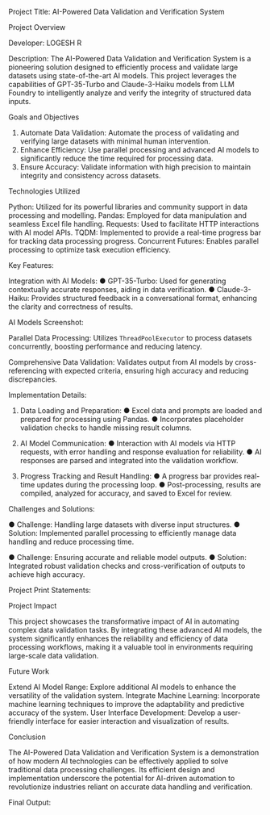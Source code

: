 Project Title: AI-Powered Data Validation and Verification System

Project Overview

Developer: LOGESH R

Description: The AI-Powered Data Validation and Verification System is a pioneering solution designed to efficiently process and validate large datasets using state-of-the-art AI models. This project leverages the capabilities of GPT-35-Turbo and Claude-3-Haiku models from LLM Foundry to intelligently analyze and verify the integrity of structured data inputs.

Goals and Objectives

1.	Automate Data Validation: Automate the process of validating and verifying large datasets with minimal human intervention.
2.	Enhance Efficiency: Use parallel processing and advanced AI models to significantly reduce the time required for processing data.
3.	Ensure Accuracy: Validate information with high precision to maintain integrity and consistency across datasets.

Technologies Utilized

Python: Utilized for its powerful libraries and community support in data processing and modelling.
Pandas: Employed for data manipulation and seamless Excel file handling.
Requests: Used to facilitate HTTP interactions with AI model APIs.
TQDM: Implemented to provide a real-time progress bar for tracking data processing progress.
Concurrent Futures: Enables parallel processing to optimize task execution efficiency.

 Key Features:

Integration with AI Models:
●	GPT-35-Turbo: Used for generating contextually accurate responses, aiding in data verification.
●	Claude-3-Haiku: Provides structured feedback in a conversational format, enhancing the clarity and correctness of results.

AI Models Screenshot:
 

Parallel Data Processing:
Utilizes `ThreadPoolExecutor` to process datasets concurrently, boosting performance and reducing latency.

Comprehensive Data Validation:
Validates output from AI models by cross-referencing with expected criteria, ensuring high accuracy and reducing discrepancies.





 Implementation Details:

1. Data Loading and Preparation:
●	Excel data and prompts are loaded and prepared for processing using Pandas.
●	Incorporates placeholder validation checks to handle missing result columns.

2. AI Model Communication:
●	Interaction with AI models via HTTP requests, with error handling and response evaluation for reliability.
●	AI responses are parsed and integrated into the validation workflow.



3. Progress Tracking and Result Handling:
●	A progress bar provides real-time updates during the processing loop.
●	Post-processing, results are compiled, analyzed for accuracy, and saved to Excel for review.

 Challenges and Solutions:

●	Challenge: Handling large datasets with diverse input structures.
●	Solution: Implemented parallel processing to efficiently manage data handling and reduce processing time.
  
●	Challenge: Ensuring accurate and reliable model outputs.
●	Solution: Integrated robust validation checks and cross-verification of outputs to achieve high accuracy.

Project Print Statements:

 

Project Impact

This project showcases the transformative impact of AI in automating complex data validation tasks. By integrating these advanced AI models, the system significantly enhances the reliability and efficiency of data processing workflows, making it a valuable tool in environments requiring large-scale data validation.

 Future Work

Extend AI Model Range: Explore additional AI models to enhance the versatility of the validation system.
Integrate Machine Learning: Incorporate machine learning techniques to improve the adaptability and predictive accuracy of the system.
User Interface Development: Develop a user-friendly interface for easier interaction and visualization of results.



 Conclusion

The AI-Powered Data Validation and Verification System is a demonstration of how modern AI technologies can be effectively applied to solve traditional data processing challenges. Its efficient design and implementation underscore the potential for AI-driven automation to revolutionize industries reliant on accurate data handling and verification.

Final Output:
 

 
